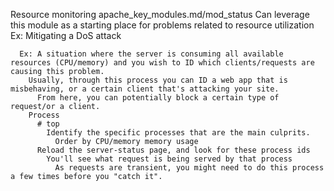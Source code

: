 Resource monitoring
  apache_key_modules.md/mod_status
    Can leverage this module as a starting place for problems related to resource utilization
      Ex: Mitigating a DoS attack
      
      Ex: A situation where the server is consuming all available resources (CPU/memory) and you wish to ID which clients/requests are causing this problem.
        Usually, through this process you can ID a web app that is misbehaving, or a certain client that's attacking your site.
          From here, you can potentially block a certain type of request/or a client.
        Process
          # top
            Identify the specific processes that are the main culprits.
              Order by CPU/memory memory usage
          Reload the server-status page, and look for these process ids
            You'll see what request is being served by that process
              As requests are transient, you might need to do this process a few times before you "catch it".

